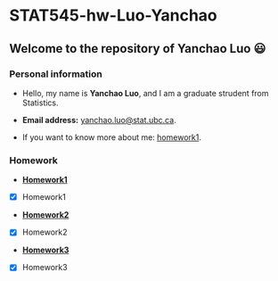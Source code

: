 # STAT545-hw-Luo-Yanchao

## Welcome to the repository of Yanchao Luo :smiley:

### Personal information

-  Hello, my name is **Yanchao Luo**, and I am a graduate strudent from Statistics.

- **Email address:** yanchao.luo@stat.ubc.ca.

- If you want to know more about me: [homework1](https://github.com/yanchaoluo/STAT545-hw01-LUO-YANCHAO).

### Homework


+ **[Homework1](https://github.com/yanchaoluo/STAT545-hw01-LUO-YANCHAO)**

- [x] Homework1

+ **[Homework2](https://github.com/yanchaoluo/STAT545-hw-Luo-Yanchao/tree/master/hw2)**    

- [x] Homework2

+ **[Homework3](https://github.com/yanchaoluo/STAT545-hw-Luo-Yanchao/tree/master/hw3)**    

- [x] Homework3